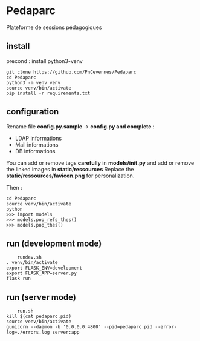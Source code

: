 # Pedaparc

Plateforme de sessions pédagogiques

## install

precond : install python3-venv

```
git clone https://github.com/PnCevennes/Pedaparc
cd Pedaparc
python3 -m venv venv
source venv/bin/activate
pip install -r requirements.txt
```

## configuration

Rename file **config.py.sample** -> **config.py and complete** :

- LDAP informations
- Mail informations
- DB informations

You can add or remove tags **carefully** in **models/__init__.py** and add or remove the linked images in **static/ressources**
Replace the **static/ressources/favicon.png** for personalization.

Then :

```
cd Pedaparc
source venv/bin/activate
python
>>> import models
>>> models.pop_refs_thes()
>>> models.pop_thes()
```

## run (development mode)

```
	rundev.sh
. venv/bin/activate
export FLASK_ENV=development
export FLASK_APP=server.py
flask run
```

## run (server mode)

```
	run.sh
kill $(cat pedaparc.pid)
source venv/bin/activate
gunicorn --daemon -b '0.0.0.0:4800' --pid=pedaparc.pid --error-log=./errors.log server:app
```